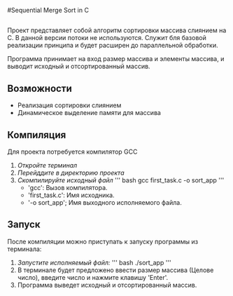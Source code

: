#Sequential Merge Sort in C

##

Проект представляет собой алгоритм сортировки массива слиянием на С. В данной версии потоки не используются. Служит бля базовой реализации принципа
и будет расширен до параллельной обработки.

Программа принимает на вход размер массива и элементы массива, и выводит исходный и отсортированный массив.

## Возможности 

*   Реализация сортировки слиянием
*   Динамическое выделение памяти для массива

## Компиляция

Для проекта потребуется компилятор GCC

1. *Откройте терминал*
2. *Перейддите в директорию проекта*
3. *Скомпилируйте исходный файл*
    ''' bash
    gcc first_task.c -o sort_app
    '''
    *   'gcc': Вызов компилятора.
    *   'first_task.c': Имя исходника.
    *   '-o sort_app'; Имя выходного исполняемого файла.

## Запуск

После компиляции можно приступать к запуску программы из терминала:

1. *Запустите исполняемый файл:*
    ''' bash
    ./sort_app
    '''
2. В терминале будет предложено ввести размер массива (Целове число), введите число и нажмите клавишу 'Enter'.
3. Программа выведет исходный и отсортированный массив.
